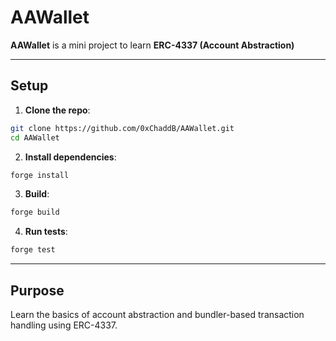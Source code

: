 # AAWallet

**AAWallet** is a mini project to learn **ERC-4337 (Account Abstraction)**

---

## Setup

1. **Clone the repo**:
```bash
git clone https://github.com/0xChaddB/AAWallet.git
cd AAWallet
```

2. **Install dependencies**:
```bash
forge install
```

3. **Build**:
```bash
forge build
```

4. **Run tests**:
```bash
forge test
```

---

## Purpose  
Learn the basics of account abstraction and bundler-based transaction handling using ERC-4337.
